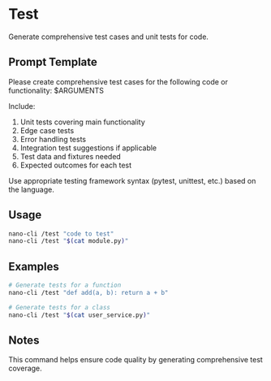 # Test

Generate comprehensive test cases and unit tests for code.

## Prompt Template

Please create comprehensive test cases for the following code or functionality: $ARGUMENTS

Include:
1. Unit tests covering main functionality
2. Edge case tests
3. Error handling tests
4. Integration test suggestions if applicable
5. Test data and fixtures needed
6. Expected outcomes for each test

Use appropriate testing framework syntax (pytest, unittest, etc.) based on the language.

## Usage

```bash
nano-cli /test "code to test"
nano-cli /test "$(cat module.py)"
```

## Examples

```bash
# Generate tests for a function
nano-cli /test "def add(a, b): return a + b"

# Generate tests for a class
nano-cli /test "$(cat user_service.py)"
```

## Notes

This command helps ensure code quality by generating comprehensive test coverage.
